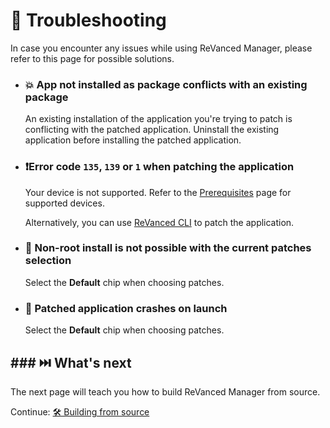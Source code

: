 # 🛟 Troubleshooting

In case you encounter any issues while using ReVanced Manager, please refer to this page for possible solutions.

- ### 💥 App not installed as package conflicts with an existing package

  An existing installation of the application you're trying to patch is conflicting with the patched application. Uninstall the existing application before installing the patched application.

- ### ❗️Error code `135`, `139` or `1` when patching the application

  Your device is not supported. Refer to the [Prerequisites](0_prerequisites.md) page for supported devices.

  Alternatively, you can use [ReVanced CLI](https://github.com/revanced/revanced-cli) to patch the application.

- ### 🚫 Non-root install is not possible with the current patches selection

  Select the **Default** chip when choosing patches.

- ### 🚨 Patched application crashes on launch

  Select the **Default** chip when choosing patches.

## ### ⏭️ What's next

The next page will teach you how to build ReVanced Manager from source.

Continue: [🛠️ Building from source](4_building.md)
